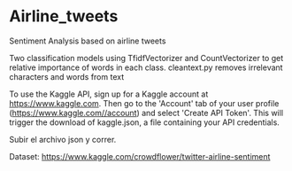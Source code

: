 # Airline_tweets
Sentiment Analysis based on airline tweets

Two classification models using TfidfVectorizer and CountVectorizer to get relative importance of words in each class.
cleantext.py removes irrelevant characters and words from text

To use the Kaggle API, sign up for a Kaggle account at https://www.kaggle.com. Then go to the 'Account' tab of your user profile (https://www.kaggle.com//account) and select 'Create API Token'. This will trigger the download of kaggle.json, a file containing your API credentials.

Subir el archivo json y correr.

Dataset: https://www.kaggle.com/crowdflower/twitter-airline-sentiment
